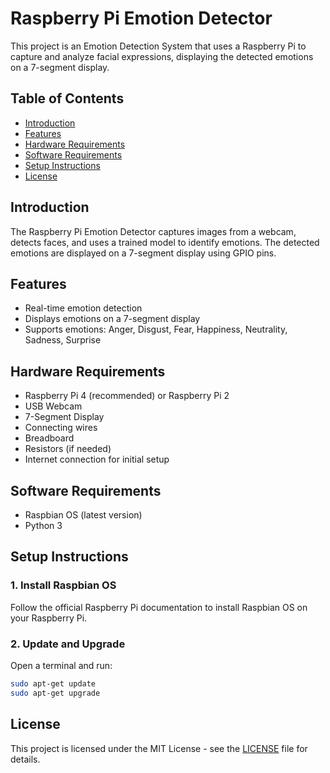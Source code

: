 # Raspberry Pi Emotion Detector

This project is an Emotion Detection System that uses a Raspberry Pi to capture and analyze facial expressions, displaying the detected emotions on a 7-segment display.

## Table of Contents

- [Introduction](#introduction)
- [Features](#features)
- [Hardware Requirements](#hardware-requirements)
- [Software Requirements](#software-requirements)
- [Setup Instructions](#setup-instructions)
- [License](#license)

## Introduction

The Raspberry Pi Emotion Detector captures images from a webcam, detects faces, and uses a trained model to identify emotions. The detected emotions are displayed on a 7-segment display using GPIO pins.

## Features

- Real-time emotion detection
- Displays emotions on a 7-segment display
- Supports emotions: Anger, Disgust, Fear, Happiness, Neutrality, Sadness, Surprise

## Hardware Requirements

- Raspberry Pi 4 (recommended) or Raspberry Pi 2
- USB Webcam
- 7-Segment Display
- Connecting wires
- Breadboard
- Resistors (if needed)
- Internet connection for initial setup

## Software Requirements

- Raspbian OS (latest version)
- Python 3


## Setup Instructions

### 1. Install Raspbian OS

Follow the official Raspberry Pi documentation to install Raspbian OS on your Raspberry Pi.

### 2. Update and Upgrade

Open a terminal and run:

```sh
sudo apt-get update
sudo apt-get upgrade 
```


## License

This project is licensed under the MIT License - see the [LICENSE](LICENSE) file for details.


